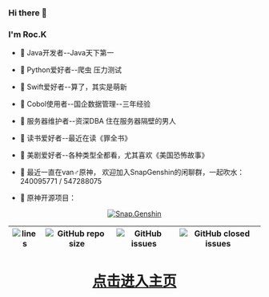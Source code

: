 ### Hi there 👋

<!--
**e195r9qu6n/e195r9qu6n** is a ✨ _special_ ✨ repository because its `README.md` (this file) appears on your GitHub profile.

Here are some ideas to get you started:


-->

### I'm Roc.K
- 🌱 Java开发者--Java天下第一  
- 🌱 Python爱好者--爬虫 压力测试 
- 🌱 Swift爱好者--算了，其实是萌新 
- 🌱 Cobol使用者--国企数据管理--三年经验  
- 🌱 服务器维护者--资深DBA 住在服务器隔壁的男人 
- 🌱 读书爱好者--最近在读《罪全书》 
- 🌱 美剧爱好者--各种类型全都看，尤其喜欢《美国恐怖故事》
 
- 💬 最近一直在van♂原神，
欢迎加入SnapGenshin的闲聊群，一起吹水：240095771 / 547288075

- 💬 原神开源项目：
<div align="center"> 

[![Snap.Genshin](https://socialify.git.ci/DGP-Studio/Snap.Genshin/image?description=1&font=Inter&forks=1&language=1&logo=https%3A%2F%2Fgithub.com%2FDGP-Studio%2FSnap.Genshin%2Fblob%2Fmain%2FDesign%2FSGLogo.png%3Fraw%3Dtrue&pattern=Signal&stargazers=1&theme=Dark)](https://github.com/DGP-Studio/Snap.Genshin/stargazers)

|![lines](https://img.shields.io/tokei/lines/github/DGP-Studio/Snap.Genshin?style=flat-square)|![GitHub repo size](https://img.shields.io/github/repo-size/DGP-Studio/Snap.Genshin?style=flat-square)|![GitHub issues](https://img.shields.io/github/issues/DGP-Studio/Snap.Genshin?style=flat-square)|![GitHub closed issues](https://img.shields.io/github/issues-closed/DGP-Studio/Snap.Genshin?style=flat-square)|
|-|-|-|-|

# [点击进入主页](https://www.snapgenshin.com/home/)


</div>





















































<!--
<p align="center">
  <img width="" height="300" src="https://github.com/muftisamiullah/muftisamiullah/raw/master/bio.gif">
</p>

-->
 
